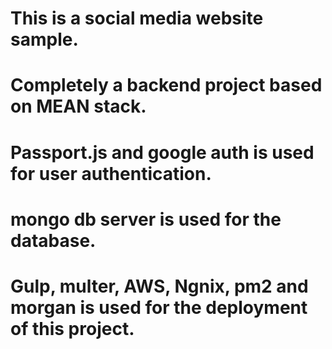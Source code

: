 # This is a social media website sample. 
# Completely a backend project based on MEAN stack. 
# Passport.js and google auth is used for user authentication.
# mongo db server is used for the database.
# Gulp, multer, AWS, Ngnix, pm2 and morgan is used for the deployment of this project.  
